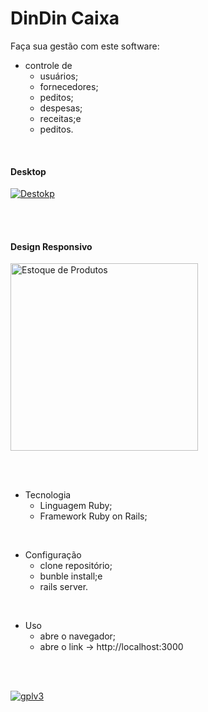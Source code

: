 # DinDin Caixa

Faça sua gestão com este software:
* controle de
    - usuários;
    - fornecedores;
    - peditos;
    - despesas;
    - receitas;e
    - peditos.

</br>

#### Desktop

[![Destokp](https://media-exp1.licdn.com/dms/image/C4D22AQHeO-Cl2IOxUQ/feedshare-shrink_800/0/1650636083953?e=2147483647&v=beta&t=3EG6I5vTg7AVrCMZcxKXNKr7xxwxw4_KTr1dBU53J-4)](./README.md)

</br>
</br>

#### Design Responsivo

  [<img src="https://media-exp1.licdn.com/dms/image/C4D2CAQHI5NDeuV8BjQ/comment-image-shrink_8192_1280/0/1650643033488?e=2147483647&v=beta&t=mNRgfYGyKEwSm1CVXYKrYRnCT3n9KVu854iZc79vxmM" targer="_blank" alt="Estoque de Produtos" width="300" height="auto"/>](./README.md)

</br>
</br>

* Tecnologia
    - Linguagem Ruby;
    - Framework Ruby on Rails;

</br>

* Configuração
    - clone repositório;
    - bunble install;e
    - rails server.

</br>

* Uso
    - abre o navegador;
    - abre o link -> http://localhost:3000

</br>
</br>

[![gplv3](https://www.gnu.org/graphics/agplv3-88x31.png)](https://www.gnu.org/licenses/gpl-3.0.html)

